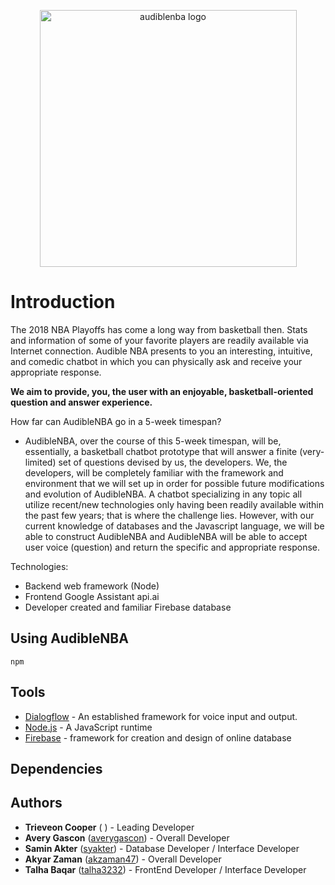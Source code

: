 <p align="center">
<img width="411" alt="audiblenba logo" src="https://user-images.githubusercontent.com/29191829/43220027-c2f8d1dc-8ffd-11e8-9b23-22e6e4ab4b97.png">
</p>

# Introduction

The 2018 NBA Playoffs has come a long way from basketball then. Stats and information of some of your favorite players are readily available via Internet connection. Audible NBA presents to you an interesting, intuitive, and comedic chatbot in which you can physically ask and receive your appropriate response.

**We aim to provide, you, the user with an enjoyable, basketball-oriented question and answer experience.**

How far can AudibleNBA go in a 5-week timespan?

 + AudibleNBA, over the course of this 5-week timespan, will be, essentially, a basketball chatbot prototype that will answer a finite (very-limited) set of questions devised by us, the developers. We, the developers, will be completely familiar with the framework and environment that we will set up in order for possible future modifications and evolution of AudibleNBA. A chatbot specializing in any topic all utilize recent/new technologies only having been readily available within the past few years; that is where the challenge lies. However, with our current knowledge of databases and the Javascript language, we will be able to construct AudibleNBA and AudibleNBA will be able to accept user voice (question) and return the specific and appropriate response.
 
Technologies:

 + Backend web framework (Node)
 + Frontend Google Assistant api.ai
 + Developer created and familiar Firebase database

## Using AudibleNBA

```
npm
```

## Tools

* [Dialogflow](https://dialogflow.com/) - An established framework for voice input and output.
* [Node.js](https://nodejs.org/en/) - A JavaScript runtime
* [Firebase](https://firebase.google.com/) - framework for creation and design of online database

## Dependencies

## Authors

* **Trieveon Cooper** ([](https://github.com/) ) - Leading Developer
* **Avery Gascon** ([averygascon](https://github.com/averygascon)) - Overall Developer
* **Samin Akter** ([syakter](https://github.com/syakter)) - Database Developer / Interface Developer
* **Akyar Zaman** ([akzaman47](https://github.com/akzaman47)) - Overall Developer
* **Talha Baqar** ([talha3232](https://github.com/talha3232)) - FrontEnd Developer / Interface Developer
